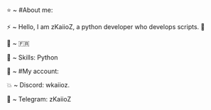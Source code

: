 

⭐️ ~ #About me:

⚡️ ~ Hello, I am zKaiioZ, a python developer who develops scripts. 🥀

📍 ~ 🇫🇷

👾 ~ Skills: Python

👑 ~ #My account:

💥 ~ Discord: wkaiioz.

🐍 ~ Telegram: zKaiioZ

